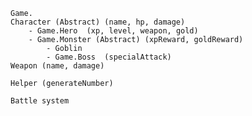     Game. 
    Character (Abstract) (name, hp, damage)
        - Game.Hero  (xp, level, weapon, gold)
        - Game.Monster (Abstract) (xpReward, goldReward)
            - Goblin
            - Game.Boss  (specialAttack)
    Weapon (name, damage)

    Helper (generateNumber)

    Battle system
        